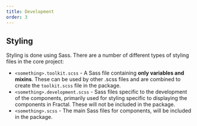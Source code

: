 ```yaml
---
title: Development
order: 3
---
```


## Styling
Styling is done using Sass. There are a number of different types of styling files in the core project:
- `<something>.toolkit.scss` - A Sass file containing **only variables and mixins**. These can be used by other
.scss files and are combined to create the `toolkit.scss` file in the package.
- `<something>.development.scss` - Sass files specific to the development of the components, primarily used for styling
specific to displaying the components in Fractal. These will not be included in the package.
- `<something>.scss` - The main Sass files for components, will be included in the package.
